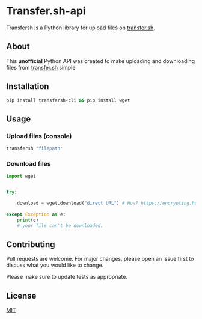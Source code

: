 # Transfer.sh-api

Transfersh is a Python library for upload files on [transfer.sh](https://transfer.sh/). 

## About

This **unofficial** Python API was created to make uploading and downloading files from [transfer.sh](https://transfer.sh/) simple

## Installation


```bash
pip install transfersh-cli && pip install wget
```

## Usage

### Upload files (console)

```bash
transfersh "filepath"
```

### Download files
```python
import wget


try:

    download = wget.download("direct URL") # How? https://encrypting.host/uRZkzQnPb8.gif?key=R4WzyRMxLBDjcp
  
except Exception as e:
    print(e)
    # your file can't be downloaded.
```

## Contributing
Pull requests are welcome. For major changes, please open an issue first to discuss what you would like to change.

Please make sure to update tests as appropriate.

## License
[MIT](https://choosealicense.com/licenses/mit/)
